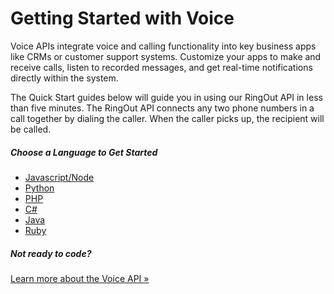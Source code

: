 # Getting Started with Voice

Voice APIs integrate voice and calling functionality into key business apps like CRMs or customer support systems. Customize your apps to make and receive calls, listen to recorded messages, and get
real-time notifications directly within the system.

The Quick Start guides below will guide you in using our RingOut API in less than five minutes. The RingOut API connects any two phone numbers in a call together by dialing the caller. When the caller picks up, the recipient will be called.

##### Choose a Language to Get Started

* [Javascript/Node](./node/)
* [Python](./python/)
* [PHP](./php/)
* [C#](./c-sharp/)
* [Java](./java/)
* [Ruby](./ruby/)

##### Not ready to code?

<a class="btn btn-primary" href="https://developers.ringcentral.com/api-products/voice">Learn more about the Voice API &raquo;</a>
